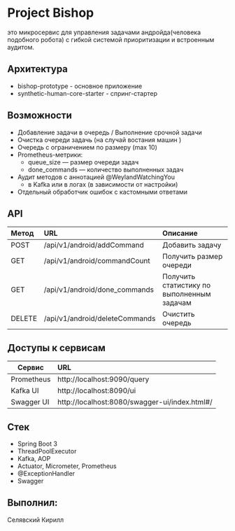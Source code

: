 # Project Bishop
это микросервис для управления задачами андройда(человека подобного робота) с гибкой системой приоритизации и встроенным аудитом.

## Архитектура
- bishop-prototype - основное приложение
- synthetic-human-core-starter - спринг-стартер

## Возможности
- Добавление задачи в очередь / Выполнение срочной задачи
- Очистка очереди задачь (на случай востания машин )
- Очередь с ограничением по размеру (max 10)
- Prometheus-метрики:
    - queue_size — размер очереди задач
    - done_commands — количество выполненных задач
- Аудит методов с аннотацией @WeylandWatchingYou
    - в Kafka или в логах (в зависимости от настройки)
- Отдельный обработчик ошибок с кастомными ответами

## API
| Метод  | URL                             |  Описание                                  |
| :-------|:--------------------------------|:-------------------------------------------|
| POST    | /api/v1/android/addCommand      | Добавить задачу                            |
| GET     | /api/v1/android/commandCount    | Получить размер очереди                    |
| GET     | /api/v1/android/done_commands   | Получить статистику по выполненным задачам |
| DELETE  | /api/v1/android/deleteCommands  | Очистить очередь                           |

## Доступы к сервисам
| Сервис    | URL                                           |
| --------- | :---------------------------------------------|
| Prometheus| http://localhost:9090/query                   |
| Kafka UI  | http://localhost:8090/ui                      |
| Swagger UI| http://localhost:8080/swagger-ui/index.html#/ |

## Стек
- Spring Boot 3 
- ThreadPoolExecutor
- Kafka, AOP
- Actuator, Micrometer, Prometheus
- @ExceptionHandler
- Swagger

## Выполнил: 
Селявский Кирилл
